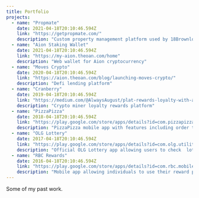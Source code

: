 ```yaml
---
title: Portfolio
projects:  
  - name: "Propmate"
    date: 2021-04-18T20:10:46.594Z
    link: "https://getpropmate.com/"
    description: "Custom property management platform used by 18Brownlow.com"
  - name: "Aion Staking Wallet"
    date: 2021-04-18T20:10:46.594Z
    link: "https://my-aion.theoan.com/home"
    description: "Web wallet for Aion cryptocurrency"
  - name: "Moves Crypto"
    date: 2020-04-18T20:10:46.594Z
    link: "https://aion.theoan.com/blog/launching-moves-crypto/"
    description: "Defi lending platform"
  - name: "Cranberry"
    date: 2019-04-18T20:10:46.594Z
    link: "https://medium.com/@AlwaysAugust/plat-rewards-loyalty-with-aion-network-277f07019978"
    description: "Crypto miner loyalty rewards platform"
  - name: "PizzaPizza"
    date: 2018-04-18T20:10:46.594Z
    link: "https://play.google.com/store/apps/details?id=com.pizzapizza.production"
    description: "PizzaPizza mobile app with features including order tracking, easy repeat ordering & in-app payment"
  - name: "OLG Lottery"
    date: 2017-04-18T20:10:46.594Z
    link: "https://play.google.com/store/apps/details?id=com.olg.utility"
    description: "Official OLG Lottery app allowing users to check  lottery tickets and participate in live events"
  - name: "RBC Rewards"
    date: 2016-04-18T20:10:46.594Z
    link: "https://play.google.com/store/apps/details?id=com.rbc.mobile.rjj0"
    description: "Mobile app allowing individuals to use their reward points"
---
```


Some of my past work.